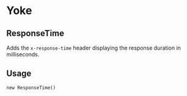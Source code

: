 # Yoke

## ResponseTime

Adds the ```x-response-time``` header displaying the response duration in milliseconds.


## Usage

~~~~~~~~~~~~~~~~~~~~~~~~~~~~~~~~~~~~~~~~~~ {.java}
new ResponseTime()
~~~~~~~~~~~~~~~~~~~~~~~~~~~~~~~~~~~~~~~~~~
